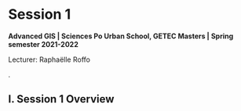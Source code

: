 # Session 1
**Advanced GIS | Sciences Po Urban School, GETEC Masters | Spring semester 2021-2022**

Lecturer: Raphaëlle Roffo

.

## **I. Session 1 Overview** 

